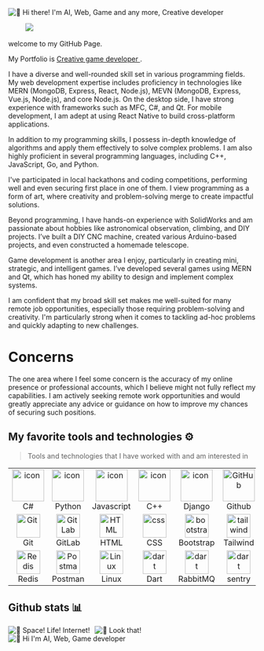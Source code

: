 <img src="https://i.kickstarter.com/assets/015/675/409/a924370cb4645f198e39127f84b7bf47_original.gif?fit=scale-down&origin=ugc&q=92&width=680&sig=%2BFHuTMYPV5ge8TFZuWTf%2BshLqZiaIexeAGfCOzeXJUI%3D" alt="👋 Hi there! I'm AI, Web, Game and any more, Creative developer" title="👋 Hi there! Welcome!"/>
<div align="justify">

&nbsp;&nbsp;&nbsp;&nbsp;&nbsp;&nbsp;&nbsp;&nbsp;
<a href="https://t.me/SpartacusApex/">
<img src="https://img.shields.io/badge/telegram-2CA5E0?style=for-the-badge&logo=telegram&logoColor=white">
</a>


</div>
<p></p>
<p align="justify">
welcome to my GitHub Page. 

My Portfolio is <a href="https://justin-games.pages.dev/"> Creative game developer </a>.


I have a diverse and well-rounded skill set in various programming fields. My web development expertise includes proficiency in technologies like MERN (MongoDB, Express, React, Node.js), MEVN (MongoDB, Express, Vue.js, Node.js), and core Node.js. On the desktop side, I have strong experience with frameworks such as MFC, C#, and Qt. For mobile development, I am adept at using React Native to build cross-platform applications.

In addition to my programming skills, I possess in-depth knowledge of algorithms and apply them effectively to solve complex problems. I am also highly proficient in several programming languages, including C++, JavaScript, Go, and Python.

I've participated in local hackathons and coding competitions, performing well and even securing first place in one of them. I view programming as a form of art, where creativity and problem-solving merge to create impactful solutions.

Beyond programming, I have hands-on experience with SolidWorks and am passionate about hobbies like astronomical observation, climbing, and DIY projects. I’ve built a DIY CNC machine, created various Arduino-based projects, and even constructed a homemade telescope.

Game development is another area I enjoy, particularly in creating mini, strategic, and intelligent games. I’ve developed several games using MERN and Qt, which has honed my ability to design and implement complex systems.

I am confident that my broad skill set makes me well-suited for many remote job opportunities, especially those requiring problem-solving and creativity. I'm particularly strong when it comes to tackling ad-hoc problems and quickly adapting to new challenges.

# Concerns

The one area where I feel some concern is the accuracy of my online presence or professional accounts, which I believe might not fully reflect my capabilities. I am actively seeking remote work opportunities and would greatly appreciate any advice or guidance on how to improve my chances of securing such positions.
</p>

## My favorite tools and technologies ⚙️

> Tools and technologies that I have worked with and am interested in

<table>
  <tr>
    <td align="center" width="96">
        <img src="https://techstack-generator.vercel.app/csharp-icon.svg" alt="icon" width="65" height="65" />
      <br>C#
    </td>
    <td align="center" width="96">
      <a href="#macropower-tech">
        <img src="https://techstack-generator.vercel.app/python-icon.svg" alt="icon" width="65" height="65" />
      </a>
      <br>Python
    </td>
    <td align="center" width="96">
        <img src="https://techstack-generator.vercel.app/js-icon.svg" alt="icon" width="65" height="65" />
      <br>Javascript
    </td>
    <td align="center" width="96">
        <img src="https://techstack-generator.vercel.app/cpp-icon.svg" alt="icon" width="65" height="65" />
      <br>C++
    </td>
       <td align="center" width="96">
        <img src="https://techstack-generator.vercel.app/django-icon.svg" alt="icon" width="65" height="65" />
      <br>Django
    </td>
       <td align="center" width="96">
        <img src="https://techstack-generator.vercel.app/github-icon.svg" width="65" height="65" alt="GitHub" />
      <br>Github
    </td>
          <td align="center" width="96">
        <img src="https://techstack-generator.vercel.app/restapi-icon.svg" width="65" height="65" alt="Rest API" />
      <br>Rest API
    </td>
          <td align="center" width="96">
        <img src="https://techstack-generator.vercel.app/docker-icon.svg" width="65" height="65" alt="Rest API" />
      <br>Docker
    </td>
    <td align="center" width="96">
        <img src="https://techstack-generator.vercel.app/nginx-icon.svg" alt="icon" width="50" height="50" />
      <br>Nginx
    </td>
  </tr>
  <tr>
    <td align="center" width="96">
        <img src="https://skillicons.dev/icons?i=git" width="48" height="48" alt="Git" />
      <br>Git
    </td>
    <td align="center"  width="96">
        <img src="https://skillicons.dev/icons?i=gitlab" width="48" height="48" alt="GitLab" />
      <br>GitLab
    </td>
    <td align="center"  width="96">
        <img src="https://skillicons.dev/icons?i=html" width="48" height="48" alt="HTML" />
      <br>HTML
    </td>
    <td align="center" width="96">
        <img src="https://skillicons.dev/icons?i=css" width="48" height="48" alt="css" />
      <br>CSS
    </td>
    <td align="center"  width="96">
        <img src="https://skillicons.dev/icons?i=bootstrap" width="48" height="48" alt="bootstrap" />
      <br>Bootstrap
    </td>
    <td align="center" width="96">
        <img src="https://skillicons.dev/icons?i=tailwind" width="48" height="48" alt="tailwind" />
      <br>Tailwind
    </td>
        <td align="center" width="96">
        <img src="https://skillicons.dev/icons?i=jquery" width="48" height="48" alt="jquery" />
      <br>JQuery
    </td>
        <td align="center" width="96">
        <img src="https://skillicons.dev/icons?i=postgres" width="48" height="48" alt="jquery" />
      <br>PostgreSQL
    </td>
            <td align="center" width="96">
        <img src="https://skillicons.dev/icons?i=dotnet" width="48" height="48" alt="ASP.NET Core" />
      <br>ASP.NET
    </td>
  </tr>
   <tr>
    <td align="center" width="96">
        <img src="https://skillicons.dev/icons?i=redis" width="48" height="48" alt="Redis" />
      <br>Redis
    </td>
        <td align="center" width="96">
        <img src="https://skillicons.dev/icons?i=postman" width="48" height="48" alt="Postman" />
      <br>Postman
    </td>
            <td align="center" width="96">
        <img src="https://skillicons.dev/icons?i=linux" width="48" height="48" alt="Linux" />
      <br>Linux
    </td>
    <td align="center" width="96">
        <img src="https://skillicons.dev/icons?i=dart" width="48" height="48" alt="dart" />
      <br>Dart
    </td>
    <td align="center" width="96">
        <img src="https://skillicons.dev/icons?i=rabbitmq" width="48" height="48" alt="dart" />
      <br>RabbitMQ
    </td>
    <td align="center" width="96">
        <img src="https://skillicons.dev/icons?i=sentry" width="48" height="48" alt="dart" />
      <br>sentry
    </td>
    <td align="center" width="96">
        <img src="https://upload.wikimedia.org/wikipedia/commons/1/19/Celery_logo.png" width="48" height="48" alt="dart" />
      <br>Celery
    </td>
    <td align="center" width="96">
        <img src="https://docusaurus.io/img/docusaurus_keytar.svg" width="48" height="48" alt="dart" />
      <br>Docusaurus
    </td>
    <td align="center" width="96">
        <img src="https://bruhin.software/img/logos/pytest.svg" width="40" height="40" alt="dart" />
      <br>Pytest
    </td>
  </tr>
 <tr>
 </tr>
</table>

## Github stats 📊


<div style="display: flex;">
    <img src="https://th.bing.com/th/id/R.9b9d7dca9a19d40865aa8b5d6cdf3da4?rik=%2bp4I8D2josiAQw&riu=http%3a%2f%2f31.media.tumblr.com%2ftumblr_lwtcz64vzR1r7pum5o1_500.gif&ehk=6ZNhPX5fK3wIV4HMRfeuEt8FVBPbM7fPfLciJ1MrHNk%3d&risl=&pid=ImgRaw&r=0" alt="👋 Space! Life! Internet!" style="margin-right: 10px;">
    <img src="https://github.com/TacitGlad/TacitGlad/R.jpg" alt="👋 Look that!" style="display: block;">
</div>
<img data-target="animated-image.replacedImage" alt="👋 Hi I'm AI, Web, Game developer" class="AnimatedImagePlayer-animatedImage" src="https://github.com/saadeghi/saadeghi/raw/master/dino.gif" style="display: block; opacity: 1;">
